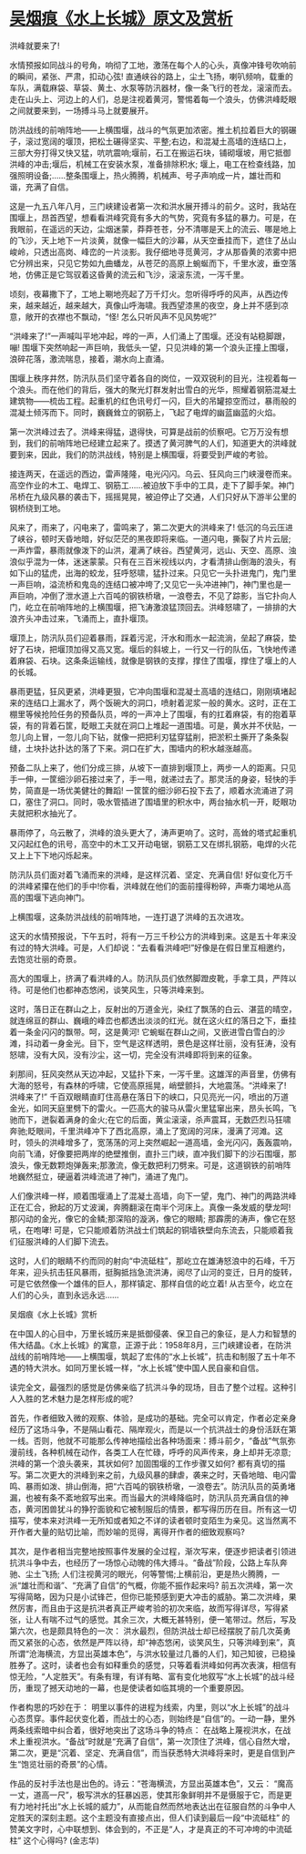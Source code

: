# [吴烟痕《水上长城》原文及赏析](https://www.vrrw.net/wx/9112.html)

洪峰就要来了!

水情预报如同战斗的号角，响彻了工地，激荡在每个人的心头，真像冲锋号吹响前的瞬间，紧张、严肃，扣动心弦! 直通峡谷的路上，尘土飞扬，喇叭频响，载重的车队，满载麻袋、草袋、黄土、水泵等防汛器材，像一条飞行的苍龙，滚滚而去。走在山头上、河边上的人们，总是注视着黄河，警惕着每一个浪头，仿佛洪峰眨眼之间就要来到，一场搏斗马上就要展开。

防洪战线的前哨阵地——上横围堰，战斗的气氛更加浓密。推土机拉着巨大的钢碾子，滚过宽阔的堰顶，把松土碾得坚实、平整;右边，和混凝土高墙的连结口上，三部大夯打得又快又猛，吭吭震响;堰前，石工在搬运石块，铺砌堰坡，用它抵御洪峰的冲击;堰后，机械工在安装水泵，准备排除积水; 堰上，电工在检查线路，加强照明设备;……整条围堰上，热火腾腾，机械声、号子声响成一片，雄壮而和谐，充满了自信。

这是一九五八年八月，三门峡建设者第一次和洪水展开搏斗的前夕。这时，我站在围堰上，昂首西望，想看看洪峰究竟有多大的气势，究竟有多猛的暴力。可是，在我眼前，在遥远的天边，尘烟迷蒙，莽莽苍苍，分不清哪是天上的流云、哪是地上的飞沙，天上地下一片淡黄，就像一幅巨大的沙幕，从天空垂挂而下，遮住了丛山峻岭，只透出高岗、峰峦的一片淡影。我仔细地寻觅黄河，才从那昏黄的浓雾中把它分辨出来，只见它势如九曲蟠龙，从苍茫的高原上蜿蜒而下，千里水波，垂空落地，仿佛正是它驾驭着这昏黄的流云和飞沙，滚滚东流，一泻千里。



顷刻，夜幕撒下了，工地上唰地亮起了万千灯火。忽听得呼呼的风声，从西边传来，越来越近，越来越大，真像山呼海啸。我西望漆黑的夜空，身上并不感到凉意，敞开的衣襟也不飘动，“怪! 怎么只听风声不见风势呢?”

“洪峰来了!”一声喊叫平地冲起，哗的一声，人们涌上了围堰。还没有站稳脚跟，嘣! 围堰下突然响起一声巨响，我低头一望，只见洪峰的第一个浪头正撞上围堰，浪碎花落，激流喘息，接着，潮水向上直涌。

围堰上秩序井然，防汛队员们坚守着各自的岗位，一双双锐利的目光，注视着每一个浪头。而在他们的背后，强大的聚光灯群发射出雪白的光华，照耀着钢筋混凝土建筑物——梳齿工程。起重机的红色讯号灯一闪，巨大的吊罐掠空而过，暴雨般的混凝土倾泻而下。同时，巍巍耸立的钢筋上，飞起了电焊的幽蓝幽蓝的火焰。

第一次洪峰过去了。洪峰来得猛，退得快，可算是战前的侦察吧。它万万没有想到，我们的前哨阵地已经建立起来了。摸透了黄河脾气的人们，知道更大的洪峰就要到来，因此，我们的防洪战线，特别是上横围堰，将要受到严峻的考验。

接连两天，在遥远的西边，雷声隆隆，电光闪闪。乌云、狂风向三门峡漫卷而来。高空作业的木工、电焊工、钢筋工……被迫放下手中的工具，走下了脚手架。神门吊桥在九级风暴的袭击下，摇摇晃晃，被迫停止了交通，人们只好从下游半公里的钢桥绕到工地。

风来了，雨来了，闪电来了，雷鸣来了，第二次更大的洪峰来了! 低沉的乌云压进了峡谷，顿时天昏地暗，好似茫茫的黑夜即将来临。一道闪电，撕裂了片片云层;一声炸雷，暴雨就像泼下的山洪，灌满了峡谷。西望黄河，远山、天空、高原、浊浪似乎混为一体，迷迷蒙蒙。只有在三百米视线以内，才看清排山倒海的浪头，有如下山的猛虎，出海的蛟龙，狂呼怒啸，猛扑过来。只见它一头扑进鬼门，鬼门里一声巨响，溢流桥和鬼岛的连结口被冲垮了;又见它一头冲进神门，神门里也是一声巨响，冲倒了泄水道上六百吨的钢铁桥墩，一浪卷去，不见了踪影，当它扑向人门，屹立在前哨阵地的上横围堰，把飞涛激浪猛顶回去。洪峰怒啸了，一排排的大浪齐头冲击过来，飞涌而上，直扑堰顶。

堰顶上，防汛队员们迎着暴雨，踩着污泥，汗水和雨水一起流淌，垒起了麻袋，垫好了石块，把堰顶加得又高又宽。堰后的斜坡上，一行又一行的队伍，飞快地传递着麻袋、石块。这条条运输线，就像是钢铁的支撑，撑住了围堰，撑住了堰上的人的长城。

暴雨更猛，狂风更紧，洪峰更狠，它冲向围堰和混凝土高墙的连结口，刚刚填堵起来的连结口上漏水了，两个饭碗大的洞口，喷射着泥浆一般的黄水。这时，正在工棚里等候抢险任务的预备队员，哗的一声冲上了围堰，有的扛着麻袋，有的抱着草袋，有的背着石筐，眨眼工夫就在洞口上堆起一道围墙。可是，黄水并不伏贴，一忽儿向上冒，一忽儿向下钻，就像一把把利刃猛穿猛削，把淤积土撕开了条条裂缝，土块扑达扑达的落了下来。洞口在扩大，围墙内的积水越涨越高。

预备二队上来了，他们分成三排，从坡下一直排到堰顶上，两步一人的距离。只见手一伸，一筐细沙卵石接过来了，手一甩，就递过去了。那灵活的身姿，轻快的手势，简直是一场优美健壮的舞蹈! 一筐筐的细沙卵石投下去了，顺着水流涌进了洞口，塞住了洞口。同时，吸水管插进了围墙里的积水中，两台抽水机一开，眨眼功夫就把积水抽光了。

暴雨停了，乌云散了，洪峰的浪头更大了，涛声更响了。这时，高耸的塔式起重机又闪起红色的讯号，高空中的木工又开动电锯，钢筋工又在绑扎钢筋，电焊的火花又上上下下地闪烁起来。

防汛队员们面对着飞涌而来的洪峰，是这样沉着、坚定、充满自信! 好似变化万千的洪峰紧攥在他们的手中!你看，洪峰就在他们的面前撞得粉碎，声嘶力竭地从高高的围堰下逃向神门。

上横围堰，这条防洪战线的前哨阵地，一连打退了洪峰的五次进攻。

这天的水情预报说，下午五时，将有一万三千秒公方的洪峰到来。这是五十年来没有过的特大洪峰。可是，人们却说：“去看看洪峰吧!”好像是在假日里互相邀约，去饱览壮丽的奇景。

高大的围堰上，挤满了看洪峰的人。防汛队员们依然脚蹬皮靴，手拿工具，严阵以待。可是他们也都神态悠闲，谈笑风生，只等洪峰来到。

这时，落日正在群山之上，反射出的万道金光，染红了飘荡的白云、湛蓝的晴空，就连绵亘的群山、巍峨的峰峦也都透出淡淡的红光。就在这火红的落日之下，垂挂着一条金闪闪的飘带。呵，这是黄河! 它蜿蜒在群山之间，又嵌进雪白雪白的沙滩，抖动着一身金光。目下，空气是这样透明，景色是这样壮丽，没有狂涛，没有怒啸，没有大风，没有沙尘，这一切，完全没有洪峰即将到来的征象。

刹那间，狂风突然从天边冲起，又猛扑下来，一泻千里。这雄浑的声音里，仿佛有大海的怒号，有森林的呼啸，它使高原摇晃，峭壁颤抖，大地震荡。“洪峰来了! 洪峰来了!” 千百双眼睛直盯住高悬在落日下的峡口，只见亮光一闪，喷出的万道金光，如同天庭里劈下的雷火。一匹高大的骏马从雷火里猛窜出来，昂头长鸣，飞驰而下，迸裂着满身的金火;在它的后面，黄尘滚滚，杀声震耳，无数匹烈马狂啸奔驰;眨眼间，千里洪峰冲下了西北高原，涌上了宽阔的河床，漫满了河滩。这时，领头的洪峰增多了，宽荡荡的河上突然崛起一道高墙，金光闪闪，轰轰震响，向前飞涌，好像要把两岸的绝壁推倒，直扑三门峡，直冲我们脚下的沙石围堰，那浪头，像无数颗炮弹轰来;那激流，像无数把利刀劈来。可是，这道钢铁的前哨阵地巍然挺立，硬逼着洪峰流进了神门，涌进了鬼门。

人们像洪峰一样，顺着围堰涌上了混凝土高墙，向下一望，鬼门、神门的两路洪峰正在汇合，掀起的万丈波澜，奔腾翻滚在南半个河床上。真像一条发威的孽龙呵! 那闪动的金光，像它的金鳞;那深陷的漩涡，像它的眼睛; 那霹雳的涛声，像它在怒吼，在咆哮! 可是，它只能顺着防洪战士们筑起的铜墙铁壁向东流去，只能顺着我们征服洪峰的人们脚下流去。

这时，人们的眼睛不约而同的射向“中流砥柱”，那屹立在雄涛怒浪中的石峰，千万年来，迎头抗击狂风暴雨，挺胸抵挡急流洪涛，阅尽了山河的变迁，日月的旋转，可是它依然像一个雄伟的巨人，那样镇定、那样自信的屹立着! 从古至今，屹立在人们的心头，直到永远永远……

吴烟痕《水上长城》赏析

在中国人的心目中，万里长城历来是抵御侵袭、保卫自己的象征，是人力和智慧的伟大结晶。《水上长城》的寓意，正源于此：1958年8月，三门峡建设者，在防洪战线的前哨阵地——上横围堰，筑起了宏伟的“水上长城”，抗击和制服了五十年不遇的特大洪水。如同万里长城一样，“水上长城”使中国人民自豪和自信。

读完全文，最强烈的感觉是仿佛亲临了抗洪斗争的现场，目击了整个过程。这种引人入胜的艺术魅力是怎样形成的呢?

首先，作者细致入微的观察、体验，是成功的基础。完全可以肯定，作者必定亲身经历了这场斗争，不是隔山看花、隔岸观火，而是以一个抗洪战士的身份活跃在第一线。否则，他就不可能那么传神地描绘出各种场面来：搏斗前夕，“备战”气氛弥漫前线，各种机械在动作，各类工人在忙碌，呼呼的风声传来，身上却并无凉意;洪峰的第一个浪头袭来，其状如何? 加固围堰的工作步骤又如何? 都有真切的描写。第二次更大的洪峰到来之前，九级风暴的肆虐，袭来之时，天昏地暗、电闪雷鸣、暴雨如泼、排山倒海，把“六百吨的钢铁桥墩，一浪卷去”。防汛队员的英勇堵漏，也被有条不紊地叙写出来。而当最大的洪峰降临时，防汛队员充满自信的神态，黄河困兽犹斗的狰狞面貌和它被制服后的情景，都写得历历在目。所有这一切描写，使本来对洪峰一无所知或者知之不详的读者顿时变陌生为亲见。这当然离不开作者大量的贴切比喻，而妙喻的觅得，离得开作者的细致观察吗?

其次，是作者相当完整地按照事件发展的全过程，渐次写来，便逐步把读者引领进抗洪斗争中去，也经历了一场惊心动魄的伟大搏斗。“备战”阶段，公路上车队奔驰、尘土飞扬; 人们注视黄河的眼光，何等警惕;上横前沿，更是热火腾腾，一派“雄壮而和谐”、“充满了自信”的气概，你能不振作起来吗? 前五次洪峰，第一次写得简略，因为只是小试锋芒，但你已能预感到更大冲击的威胁。第二次洪峰，果然厉害，而且由于这是抗洪者真正严峻考验的初次来临，故而写得详尽，写得紧张，让人有喘不过气的感觉。其余三次，大概无甚特别，便一笔带过。然后，写及第六次，也是颇具特色的一次： 洪水最烈，但防洪战士却已经摆脱了前几次英勇而又紧张的心态，依然是严阵以待，却“神态悠闲，谈笑风生，只等洪峰到来”，真所谓“沧海横流，方显出英雄本色”，与洪水较量过几番的人们，知己知彼，已稳操胜券了。这时，读者也会有如释重负的感觉，只等着看洪峰如何再次表演，相信有惊无险，“人定胜天”。有条有理，有详有略、富有变化地叙写“水上长城”的战斗经历，重现了撼天动地的一幕，也是使读者如临其境的一个重要原因。

作者构思的巧妙在于： 明里以事件的进程为线索，内里，则以“水上长城”的战斗心态贯穿。事件起伏变化着，而战士的心态，则始终是“自信”的。一动一静，里外两条线索暗中纠合着，很好地突出了这场斗争的特点： 在战略上蔑视洪水，在战术上重视洪水。“备战”时就是“充满了自信”，第一次顶住了洪峰，信心自然大增，第二次，更是“沉着、坚定、充满自信”，而当获悉特大洪峰将来时，更是自信到产生“饱览壮丽的奇景”的心情。

作品的反衬手法也是出色的。诗云：“苍海横流，方显出英雄本色”，又云： “魔高一丈，道高一尺”，极写洪水的狂暴凶恶，使其形象鲜明并不是慑服于它，而是更有力地衬托出“水上长城的威力”，从而能自然而然地表达出在征服自然的斗争中人定胜天的深刻主题。这个主题没有直接点出，但人们读到最后一段“中流砥柱” 的赞美文字时，心中联想到、体会到的，不正是“人，才是真正的不可冲垮的中流砥柱” 这个心得吗? (金志华)

